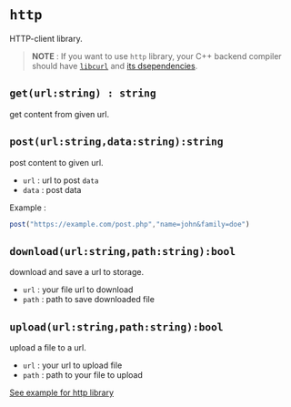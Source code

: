 # `http`
HTTP-client library.

> **NOTE** : If you want to use `http` library, your C++ backend compiler should have [`libcurl`](https://curl.se/libcurl/) and [its dsependencies](https://curl.se/docs/libs.html).

## `get(url:string) : string`
get content from given url.

## `post(url:string,data:string):string`
post content to given url.
- `url` : url to post `data`
- `data` : post data

Example :
```typescript
post("https://example.com/post.php","name=john&family=doe")
```

## `download(url:string,path:string):bool`
download and save a url to storage.
- `url` : your file url to download
- `path` : path to save downloaded file

## `upload(url:string,path:string):bool`
upload a file to a url.
- `url` : your url to upload file
- `path` : path to your file to upload


[See example for http library](https://github.com/hascal/hascal/blob/main/examples/net.has)
